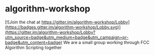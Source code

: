 # algorithm-workshop

[![Join the chat at https://gitter.im/algorithm-workshop/Lobby](https://badges.gitter.im/algorithm-workshop/Lobby.svg)](https://gitter.im/algorithm-workshop/Lobby?utm_source=badge&utm_medium=badge&utm_campaign=pr-badge&utm_content=badge)
We are a small group working through FCC Algorithm Scripting together
